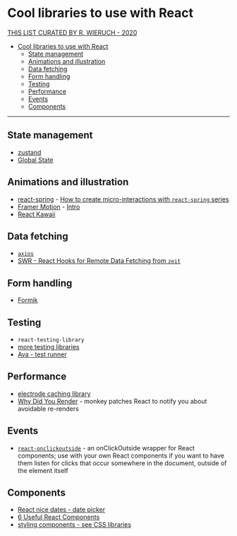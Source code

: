 # Cool libraries to use with React

[THIS LIST CURATED BY R. WIERUCH - 2020](https://www.robinwieruch.de/react-libraries)

- [Cool libraries to use with React](#cool-libraries-to-use-with-react)
  - [State management](#state-management)
  - [Animations and illustration](#animations-and-illustration)
  - [Data fetching](#data-fetching)
  - [Form handling](#form-handling)
  - [Testing](#testing)
  - [Performance](#performance)
  - [Events](#events)
  - [Components](#components)

---

## State management

* [zustand](https://github.com/react-spring/zustand)
* [Global State](https://react.christmas/2019/7)


## Animations and illustration

* [react-spring](https://www.react-spring.io/) - [How to create micro-interactions with `react-spring` series](https://stackoverflow.blog/2020/01/16/how-to-create-micro-interactions-with-react-spring-part-1/)
* [Framer Motion](https://www.framer.com/motion/) - [Intro](https://react.christmas/2019/3)
* [React Kawaii](https://react-kawaii.now.sh/)


## Data fetching

* [`axios`](../api/axios.md)
* [SWR - React Hooks for Remote Data Fetching from `zeit`](https://swr.now.sh/)


## Form handling

* [Formik](https://github.com/jaredpalmer/formik)


## Testing

* `react-testing-library`
* [more testing libraries](react/../testing-libraries.md)
* [Ava - test runner](https://github.com/avajs/ava/releases/tag/v3.0.0)


## Performance   

* [electrode caching library](https://github.com/electrode-io/electrode-react-ssr-caching)
* [Why Did You Render](https://github.com/welldone-software/why-did-you-render) - monkey patches React to notify you about avoidable re-renders


## Events

* [`react-onclickoutside`](https://github.com/Pomax/react-onclickoutside) - an onClickOutside wrapper for React components; use with your own React components if you want to have them listen for clicks that occur somewhere in the document, outside of the element itself


## Components

* [React nice dates - date picker](https://reactnicedates.hernansartorio.com/)
* [6 Useful React Components](https://medium.com/better-programming/here-are-6-useful-react-components-d0865d1eefb7)
* [styling components - see CSS libraries](../css/libraries.md)
